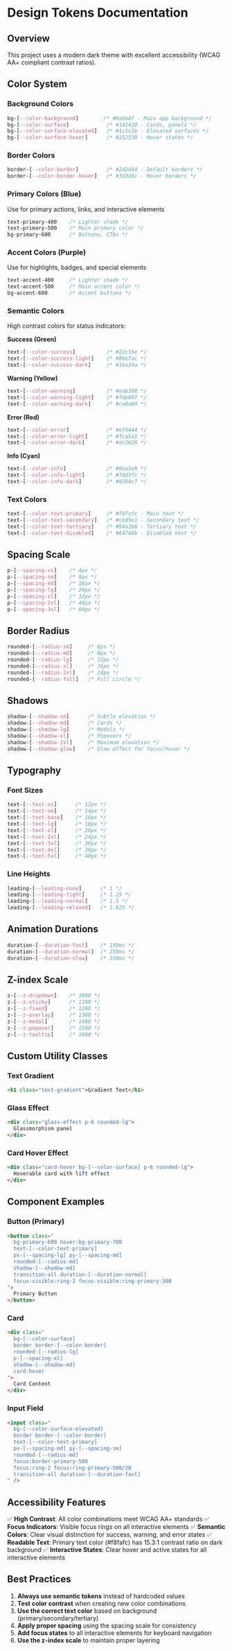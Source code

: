 # Design Tokens Documentation

## Overview
This project uses a modern dark theme with excellent accessibility (WCAG AA+ compliant contrast ratios).

## Color System

### Background Colors
```css
bg-[--color-background]        /* #0a0a0f - Main app background */
bg-[--color-surface]            /* #141420 - Cards, panels */
bg-[--color-surface-elevated]   /* #1c1c2e - Elevated surfaces */
bg-[--color-surface-hover]      /* #252538 - Hover states */
```

### Border Colors
```css
border-[--color-border]         /* #2d2d44 - Default borders */
border-[--color-border-hover]   /* #3d3d5c - Hover borders */
```

### Primary Colors (Blue)
Use for primary actions, links, and interactive elements
```css
text-primary-400    /* Lighter shade */
text-primary-500    /* Main primary color */
bg-primary-600      /* Buttons, CTAs */
```

### Accent Colors (Purple)
Use for highlights, badges, and special elements
```css
text-accent-400     /* Lighter shade */
text-accent-500     /* Main accent color */
bg-accent-600       /* Accent buttons */
```

### Semantic Colors
High contrast colors for status indicators:

**Success (Green)**
```css
text-[--color-success]          /* #22c55e */
text-[--color-success-light]    /* #86efac */
text-[--color-success-dark]     /* #16a34a */
```

**Warning (Yellow)**
```css
text-[--color-warning]          /* #eab308 */
text-[--color-warning-light]    /* #fde047 */
text-[--color-warning-dark]     /* #ca8a04 */
```

**Error (Red)**
```css
text-[--color-error]            /* #ef4444 */
text-[--color-error-light]      /* #fca5a5 */
text-[--color-error-dark]       /* #dc2626 */
```

**Info (Cyan)**
```css
text-[--color-info]             /* #0ea5e9 */
text-[--color-info-light]       /* #7dd3fc */
text-[--color-info-dark]        /* #0284c7 */
```

### Text Colors
```css
text-[--color-text-primary]     /* #f8fafc - Main text */
text-[--color-text-secondary]   /* #cbd5e1 - Secondary text */
text-[--color-text-tertiary]    /* #94a3b8 - Tertiary text */
text-[--color-text-disabled]    /* #64748b - Disabled text */
```

## Spacing Scale
```css
p-[--spacing-xs]    /* 4px */
p-[--spacing-sm]    /* 8px */
p-[--spacing-md]    /* 16px */
p-[--spacing-lg]    /* 24px */
p-[--spacing-xl]    /* 32px */
p-[--spacing-2xl]   /* 48px */
p-[--spacing-3xl]   /* 64px */
```

## Border Radius
```css
rounded-[--radius-sm]     /* 6px */
rounded-[--radius-md]     /* 8px */
rounded-[--radius-lg]     /* 12px */
rounded-[--radius-xl]     /* 16px */
rounded-[--radius-2xl]    /* 24px */
rounded-[--radius-full]   /* Full circle */
```

## Shadows
```css
shadow-[--shadow-sm]      /* Subtle elevation */
shadow-[--shadow-md]      /* Cards */
shadow-[--shadow-lg]      /* Modals */
shadow-[--shadow-xl]      /* Popovers */
shadow-[--shadow-2xl]     /* Maximum elevation */
shadow-[--shadow-glow]    /* Glow effect for focus/hover */
```

## Typography

### Font Sizes
```css
text-[--text-xs]      /* 12px */
text-[--text-sm]      /* 14px */
text-[--text-base]    /* 16px */
text-[--text-lg]      /* 18px */
text-[--text-xl]      /* 20px */
text-[--text-2xl]     /* 24px */
text-[--text-3xl]     /* 30px */
text-[--text-4xl]     /* 36px */
text-[--text-5xl]     /* 48px */
```

### Line Heights
```css
leading-[--leading-none]      /* 1 */
leading-[--leading-tight]     /* 1.25 */
leading-[--leading-normal]    /* 1.5 */
leading-[--leading-relaxed]   /* 1.625 */
```

## Animation Durations
```css
duration-[--duration-fast]    /* 150ms */
duration-[--duration-normal]  /* 250ms */
duration-[--duration-slow]    /* 350ms */
```

## Z-index Scale
```css
z-[--z-dropdown]    /* 1000 */
z-[--z-sticky]      /* 1100 */
z-[--z-fixed]       /* 1200 */
z-[--z-overlay]     /* 1300 */
z-[--z-modal]       /* 1400 */
z-[--z-popover]     /* 1500 */
z-[--z-tooltip]     /* 1600 */
```

## Custom Utility Classes

### Text Gradient
```html
<h1 class="text-gradient">Gradient Text</h1>
```

### Glass Effect
```html
<div class="glass-effect p-6 rounded-lg">
  Glassmorphism panel
</div>
```

### Card Hover Effect
```html
<div class="card-hover bg-[--color-surface] p-6 rounded-lg">
  Hoverable card with lift effect
</div>
```

## Component Examples

### Button (Primary)
```html
<button class="
  bg-primary-600 hover:bg-primary-700
  text-[--color-text-primary]
  px-[--spacing-lg] py-[--spacing-md]
  rounded-[--radius-md]
  shadow-[--shadow-md]
  transition-all duration-[--duration-normal]
  focus-visible:ring-2 focus-visible:ring-primary-500
">
  Primary Button
</button>
```

### Card
```html
<div class="
  bg-[--color-surface]
  border border-[--color-border]
  rounded-[--radius-lg]
  p-[--spacing-xl]
  shadow-[--shadow-md]
  card-hover
">
  Card Content
</div>
```

### Input Field
```html
<input class="
  bg-[--color-surface-elevated]
  border border-[--color-border]
  text-[--color-text-primary]
  px-[--spacing-md] py-[--spacing-sm]
  rounded-[--radius-md]
  focus:border-primary-500
  focus:ring-2 focus:ring-primary-500/20
  transition-all duration-[--duration-fast]
" />
```

## Accessibility Features

✅ **High Contrast**: All color combinations meet WCAG AA+ standards
✅ **Focus Indicators**: Visible focus rings on all interactive elements
✅ **Semantic Colors**: Clear visual distinction for success, warning, and error states
✅ **Readable Text**: Primary text color (#f8fafc) has 15.3:1 contrast ratio on dark background
✅ **Interactive States**: Clear hover and active states for all interactive elements

## Best Practices

1. **Always use semantic tokens** instead of hardcoded values
2. **Test color contrast** when creating new color combinations
3. **Use the correct text color** based on background (primary/secondary/tertiary)
4. **Apply proper spacing** using the spacing scale for consistency
5. **Add focus states** to all interactive elements for keyboard navigation
6. **Use the z-index scale** to maintain proper layering

